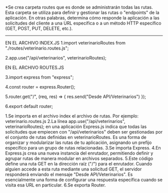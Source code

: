 *Se crea carpeta routes que es donde se administrarán todas las rutas. Esta carpeta se utiliza para definir y gestionar las rutas o "endpoints" de la aplicación. En otras palabras, determina cómo responde la aplicación a las solicitudes del cliente a una URL específica o a un método HTTP específico (GET, POST, PUT, DELETE, etc.).

*********
EN EL ARCHIVO INDEX.JS
1.import veterinarioRoutes from "./routes/veterinario.routes.js";

2.app.use("/api/veterinarios", veterinarioRoutes);

EN EL ARCHIVO ROUTES.JS

3.import express from "express";

4.const router = express.Router();

5.router.get("/", (req, res) => {
    res.send("Desde API/Veterinarios")
});

6.export default router;



1.Se importa en el archivo index el archivo de rutas. Por ejemplo: veterinario.routes.js
2.La línea app.use("/api/veterinarios", veterinarioRoutes); en una aplicación Express.js indica que todas las solicitudes que empiecen con "/api/veterinarios" deben ser gestionadas por el conjunto de rutas definidas en veterinarioRoutes. Es una forma de organizar y modularizar las rutas de tu aplicación, asignando un prefijo específico para un grupo de rutas relacionadas.
3.Se importa Express.
4.En Express.js crea una nueva instancia del enrutador, permitiendo definir y agrupar rutas de manera modular en archivos separados.
5.Este código define una ruta GET en la dirección raíz ("/") para el enrutador. Cuando alguien accede a esta ruta mediante una solicitud GET, el servidor responderá enviando el mensaje "Desde API/Veterinarios". Es esencialmente una forma de configurar una respuesta específica cuando se visita esa URL en particular.
6.Se exporta Router.
